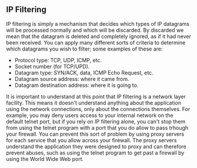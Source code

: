 ## IP Filtering

IP filtering is simply a mechanism that decides which types of IP datagrams will be processed normally and
which will be discarded. By discarded we mean that the datagram is deleted and completely ignored, as if it
had never been received. You can apply many different sorts of criteria to determine which datagrams you
wish to filter; some examples of these are:

- Protocol type: TCP, UDP, ICMP, etc.
- Socket number (for TCP/UPD).
- Datagram type: SYN/ACK, data, ICMP Echo Request, etc.
- Datagram source address: where it came from.
- Datagram destination address: where it is going to.

It is important to understand at this point that IP filtering is a network layer facility. This means it doesn't understand anything about the application using the network connections, only about the connections themselves. For example, you may deny users access to your internal network on the default telnet port, but if you rely on IP filtering alone, you can't stop them from using the telnet program with a port that you do allow to pass trhough your firewall. You can prevent this sort of problem by using proxy servers for each service that you allow across your firewall. The proxy servers understand the application they were designed to proxy and can therefore prevent abuses, such as using the telnet program to get past a firewall by using the World
Wide Web port.


